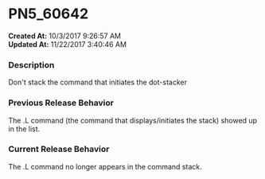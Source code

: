 # PN5_60642

**Created At:** 10/3/2017 9:26:57 AM  
**Updated At:** 11/22/2017 3:40:46 AM  


### Description

Don't stack the command that initiates the dot-stacker



### Previous Release Behavior

The .L command (the command that displays/initiates the stack) showed up in the list.



### Current Release Behavior

The .L command no longer appears in the command stack.
